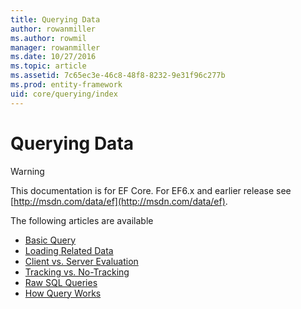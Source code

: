 ```yaml
---
title: Querying Data
author: rowanmiller
ms.author: rowmil
manager: rowanmiller
ms.date: 10/27/2016
ms.topic: article
ms.assetid: 7c65ec3e-46c8-48f8-8232-9e31f96c277b
ms.prod: entity-framework
uid: core/querying/index
---
```

# Querying Data

> [!WARNING]
> This documentation is for EF Core. For EF6.x and earlier release see [http://msdn.com/data/ef](http://msdn.com/data/ef).

The following articles are available

- [Basic Query](basic.md)
- [Loading Related Data](related-data.md)
- [Client vs. Server Evaluation](client-eval.md)
- [Tracking vs. No-Tracking](tracking.md)
- [Raw SQL Queries](raw-sql.md)
- [How Query Works](overview.md)